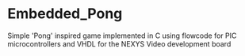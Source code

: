 # Embedded_Pong
Simple 'Pong' inspired game implemented in C using flowcode for PIC microcontrollers and VHDL for the NEXYS Video development board
